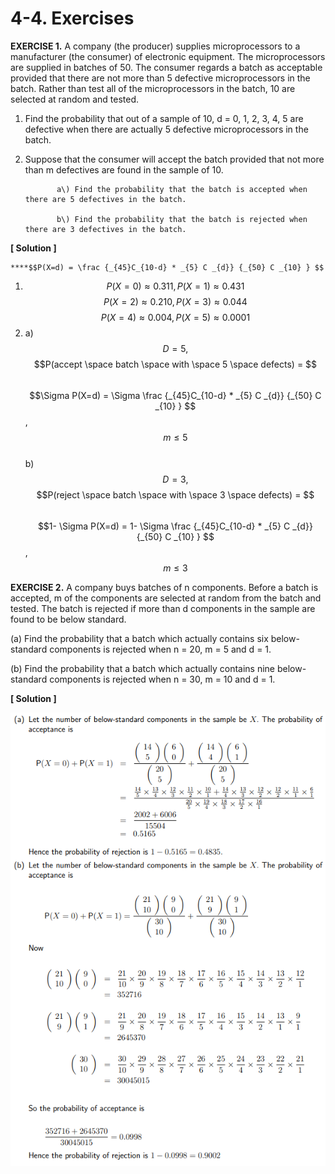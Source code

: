 # 4-4. Exercises

**EXERCISE 1.** A company \(the producer\) supplies microprocessors to a manufacturer \(the consumer\) of electronic equipment. The microprocessors are supplied in batches of 50. The consumer regards a batch as acceptable provided that there are not more than 5 defective microprocessors in the batch. Rather than test all of the microprocessors in the batch, 10 are selected at random and tested. 

1. Find the probability that out of a sample of 10, d = 0, 1, 2, 3, 4, 5 are defective when there are actually 5 defective microprocessors in the batch. 

2. Suppose that the consumer will accept the batch provided that not more than m defectives are found in the sample of 10.

              a\) Find the probability that the batch is accepted when there are 5 defectives in the batch. 

              b\) Find the probability that the batch is rejected when there are 3 defectives in the batch.

**\[ Solution \]**

    ****$$P(X=d) = \frac {_{45}C_{10-d} * _{5} C _{d}} {_{50} C _{10} } $$ 

1. $$P(X=0)≈ 0.311, P(X=1)≈0.431$$  $$P(X=2) ≈ 0.210, P(X=3) ≈0.044$$   $$P(X=4) ≈0.004, P(X=5) ≈0.0001$$ 
2.  a\) $$D =5,$$ $$P(accept \space batch \space with \space 5 \space defects) = $$   
         $$  $$$$\Sigma  P(X=d) = \Sigma \frac {_{45}C_{10-d} * _{5} C _{d}} {_{50} C _{10} } $$  ,     $$m ≤ 5$$      
    b\) $$D =3,$$ $$P(reject \space batch \space with \space 3 \space defects) = $$   
          $$1- \Sigma  P(X=d) = 1- \Sigma \frac {_{45}C_{10-d} * _{5} C _{d}} {_{50} C _{10} } $$  ,    $$m ≤ 3$$ 

  
       

**EXERCISE 2.**  A company buys batches of n components. Before a batch is accepted, m of the components are selected at random from the batch and tested. The batch is rejected if more than d components in the sample are found to be below standard. 

\(a\) Find the probability that a batch which actually contains six below-standard components is rejected when n = 20, m = 5 and d = 1. 

\(b\) Find the probability that a batch which actually contains nine below-standard components is rejected when n = 30, m = 10 and d = 1.

**\[ Solution \]**

![](../.gitbook/assets/image%20%2855%29.png)

